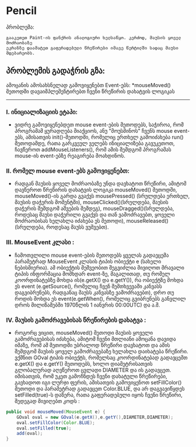 # Pencil

პრობლემა:
```
გააკეთეთ Paint-ის ფანქრის ანალოგიური ხელსაწყო. კერძოდ, მაუსის ყოველ მოძრაობაზე
ეკრანზე დაამატეთ გაფერადებული წრეწირები იმავე წერტილში სადაც მაუსი მდებარეობს.
```



## პრობლემის გადაჭრის გზა:
ამოცანის ამოსახსნელად გამოვიყენებთ Event-ებს:
 *mouseMoved() მეთოდში დავაიმპლემენტირებთ ჩვენი წრეწირის დახატვის ლოგიკას

---

### I. ინიციალიზაციის ეტაპი:
 * ვიდრე გამოვიყენებდეთ mouse event-ების მეთოდებს, საჭიროა, რომ პროგრამამ ყურადღება მიაქციოს, ანუ "მოუსმინოს" ჩვენს mouse event-ებს, ამისათვის init()-მეთოდში, რომელიც ერთხელ გამოიძახება run() მეთოდამდე, რათა გარკვეულ ველებს ინიციალიზება გავუკეთოთ, ჩავწეროთ addMouseListeners(), რომ ამის შემდგომ პროგრამას mouse-ის event-ებზე რეაგირება მოახდინოს.

### II. რომელ mouse event-ებს გამოვიყენებთ:
 * რადგან მაუსის ყოველ მოძრაობაზე უნდა დავხატოთ წრეწირი, ამიტომ დავწეროთ წრეწირის დახატვის ლოგიკა mouseMoved() მეთოდში, mouseMoved()-ის გარდა გვაქვს mousePressed() (სრულდება ერთხელ, მაუსის დაჭერის მომენტში), mouseClicked()(სრულდება, მაუსის დაჭერის შემდგომ აშვების შემდეგ), mouseDragged()(სრულდება, როდესაც მაუსი დაჭერილი გვაქვს და თან ვამოძრავებთ, ყოველი მოძრაობისას ხელახლა იძახება ეს მეთოდი), mouseReleased()(სრულდება, როდესაც მაუსს ვუშვებთ).

### III. MouseEvent კლასი :
 * ჩამოთვლილი mouse event-ების მეთოდებს ყველას გადაეცემა პარამეტრად MouseEvent კლასის ტიპის ობიექტი e (სახელი ნებისმიერია). ამ ობიექტის მეშვეობით შეგვიძლია მივიღოთ მრავალი ტიპის ინფორმაცია მომხდარ event-ზე, მაგალითად, თუ რომელ კოორდინატებზე მოხდა ის(e.getX() და e.getY()), რა ობიექტზე მოხდა ეს event (e.getSource(), რომელიც ჩვენ შემთხვევაში კანვასს დაგვიბრუნებს, რადგანაც მაუსს კანვასზე ვამოძრავებთ), დრო თუ როდის მოხდა ეს event(e.getWhen(), რომელიც გვიბრუნებს განვლილ დროს მილიწამებში 1970წლის 1 იანვრის 00:00UTC) და ა.შ.

### IV. მაუსის გამოძრავებისას წრეწირების დახატვა :

 * როგორც ვიცით, mouseMoved() მეთოდი მაუსის ყოველი გამოძრავებისას იძახება, ამიტომ ჩვენი მთლიანი ამოცანა დავიდა იმაზე, რომ ამ მეთოდში უბრალოდ წრეწირი დავხატოთ და ამის შემდგომ მაუსის ყოველ გამოძრავებაზე ხელახლა დაიხატება წრეწირი. ვქმნით GOval ტიპის ობიექტს, რომელსაც კოორდინატებად გადავცემთ e.getX() და e.getY() მეთოდებს, ხოლო დიამეტრისათვის გლობალურად აღვწეროთ ცვლადი DIAMETER და ის გადავცეთ. იმისათვის, რომ უკეთ გამოჩნდეს ჩვენი დახატული წრეწირები, გავხადოთ იგი ლურჯი ფერის, ამისათვის გამოვიყენოთ setFillColor() მეთოდი და პარამეტრად გადავცეთ Color.BLUE, და არ დაგვავიწყდეს setFilled(true)-ს დაწერა, რათა გაფერადებული იყოს ჩვენი წრეწირი, შედეგად მივიღებთ კოდს :

```java
public void mouseMoved(MouseEvent e) {
	GOval oval = new GOval(e.getX(),e.getY(),DIAMETER,DIAMETER);
	oval.setFillColor(Color.BLUE);
	oval.setFilled(true); 
	add(oval);
}
```